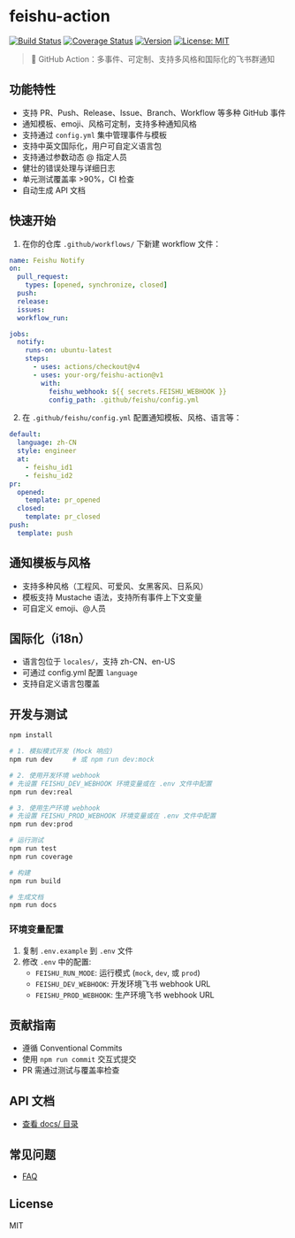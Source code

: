 # feishu-action

[![Build Status](https://github.com/your-org/feishu-action/actions/workflows/ci.yml/badge.svg)](https://github.com/your-org/feishu-action/actions)
[![Coverage Status](https://img.shields.io/coveralls/github/your-org/feishu-action/main.svg)](https://coveralls.io/github/your-org/feishu-action)
[![Version](https://img.shields.io/npm/v/feishu-action.svg)](https://www.npmjs.com/package/feishu-action)
[![License: MIT](https://img.shields.io/badge/License-MIT-yellow.svg)](LICENSE)

> 🚀 GitHub Action：多事件、可定制、支持多风格和国际化的飞书群通知

## 功能特性
- 支持 PR、Push、Release、Issue、Branch、Workflow 等多种 GitHub 事件
- 通知模板、emoji、风格可定制，支持多种通知风格
- 支持通过 `config.yml` 集中管理事件与模板
- 支持中英文国际化，用户可自定义语言包
- 支持通过参数动态 @ 指定人员
- 健壮的错误处理与详细日志
- 单元测试覆盖率 >90%，CI 检查
- 自动生成 API 文档

## 快速开始

1. 在你的仓库 `.github/workflows/` 下新建 workflow 文件：

```yaml
name: Feishu Notify
on:
  pull_request:
    types: [opened, synchronize, closed]
  push:
  release:
  issues:
  workflow_run:

jobs:
  notify:
    runs-on: ubuntu-latest
    steps:
      - uses: actions/checkout@v4
      - uses: your-org/feishu-action@v1
        with:
          feishu_webhook: ${{ secrets.FEISHU_WEBHOOK }}
          config_path: .github/feishu/config.yml
```

2. 在 `.github/feishu/config.yml` 配置通知模板、风格、语言等：

```yaml
default:
  language: zh-CN
  style: engineer
  at:
    - feishu_id1
    - feishu_id2
pr:
  opened:
    template: pr_opened
  closed:
    template: pr_closed
push:
  template: push
```

## 通知模板与风格
- 支持多种风格（工程风、可爱风、女黑客风、日系风）
- 模板支持 Mustache 语法，支持所有事件上下文变量
- 可自定义 emoji、@人员

## 国际化（i18n）
- 语言包位于 `locales/`，支持 zh-CN、en-US
- 可通过 config.yml 配置 `language`
- 支持自定义语言包覆盖

## 开发与测试
```bash
npm install

# 1. 模拟模式开发 (Mock 响应)
npm run dev     # 或 npm run dev:mock

# 2. 使用开发环境 webhook
# 先设置 FEISHU_DEV_WEBHOOK 环境变量或在 .env 文件中配置
npm run dev:real

# 3. 使用生产环境 webhook
# 先设置 FEISHU_PROD_WEBHOOK 环境变量或在 .env 文件中配置
npm run dev:prod

# 运行测试
npm run test
npm run coverage

# 构建
npm run build

# 生成文档
npm run docs
```

### 环境变量配置
1. 复制 `.env.example` 到 `.env` 文件
2. 修改 `.env` 中的配置:
   - `FEISHU_RUN_MODE`: 运行模式 (`mock`, `dev`, 或 `prod`)
   - `FEISHU_DEV_WEBHOOK`: 开发环境飞书 webhook URL
   - `FEISHU_PROD_WEBHOOK`: 生产环境飞书 webhook URL

## 贡献指南
- 遵循 Conventional Commits
- 使用 `npm run commit` 交互式提交
- PR 需通过测试与覆盖率检查

## API 文档
- [查看 docs/ 目录](./docs/index.html)

## 常见问题
- [FAQ](./docs/FAQ.md)

## License
MIT 